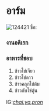 # อาร์ม
![124421](https://user-images.githubusercontent.com/110714179/185802769-88a2836f-0f9c-436a-838e-14252f02dd33.jpg)
ชื่อ: 

### งานอดิเรก
### อาหารที่ชอบ  
1. ข้าวไข่เจียว    
2. ข้าวไข่ดาว   
3. ข้าวคลุกไข่ต้ม    
4. ข้าวกับไข่ตุ๋น

IG:[_chai.ya.pron_](https://www.instagram.com/_chai.ya.pron_/)
